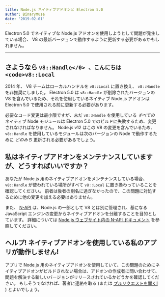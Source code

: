 ```yaml
---
title: Node.js ネイティブアドオンと Electron 5.0
author: BinaryMuse
date: '2019-02-01'
---
```


Electron 5.0 でネイティブな Node.js アドオンを使用しようとして問題が発生している場合、 V8 の最新バージョンで動作するように更新する必要があるかもしれません。

---

## さようなら `v8::Handle</0> 、こんにちは <code>v8::Local`

2014 年、 V8 チームはローカルハンドルを `v8::Local` に置き換え、 `v8::Handle` を非推奨にしました。 Electron 5.0 は `v8::Handle` が削除されたバージョンの V8 を含んでいるため、それを使用しているネイティブ Node.js アドオンは Electron 5.0 で使用される前に更新する必要があります。

必要なコード変更は最小限ですが、未だ `v8::Handle` を使用している *すべての* ネイティブ Node モジュールは Electron 5.0 でのビルドに失敗するため、変更されなければなりません。 Node.js v12 はこの V8 の変更を含んでいるため、 `v8::Handle` を使用しているモジュールは次のバージョンの Node で動作するために *どのみち* 更新される必要があるでしょう。

## 私はネイティブアドオンをメンテナンスしていますが、どうすればいいですか？

あなたが Node.js 用のネイティブアドオンをメンテナンスしている場合、 `v8::Handle` が使われている場所がすべて `v8::Local` に置き換わっていることを確認してください。 前者は後者の別名に過ぎなかったので、この問題に対処するために他の変更を加える必要はありません。

また、 [N-API](https://nodejs.org/api/n-api.html) は、Node.js の一部として V8 とは別に管理され、基になる JavaScript エンジンの変更からネイティブアドオンを分離することを目的としています。 詳細については [Node.js ウェブサイト内の N-API ドキュメント](https://nodejs.org/api/n-api.html#n_api_n_api) を参照してください。

## ヘルプ! ネイティブアドオンを使用している私のアプリが動作しません!

アプリで Node.js 用のネイティブアドオンを使用していて、この問題のためにネイティブアドオンがビルドされない場合は、アドオンの作成者に問い合わせて、問題を解決する新しいバージョンがリリースされているかどうかを確認してください。 もしそうでなければ、著者に連絡を取る (または [プルリクエストを開く!](https://help.github.com/articles/about-pull-requests/) )  とよいでしょう。
